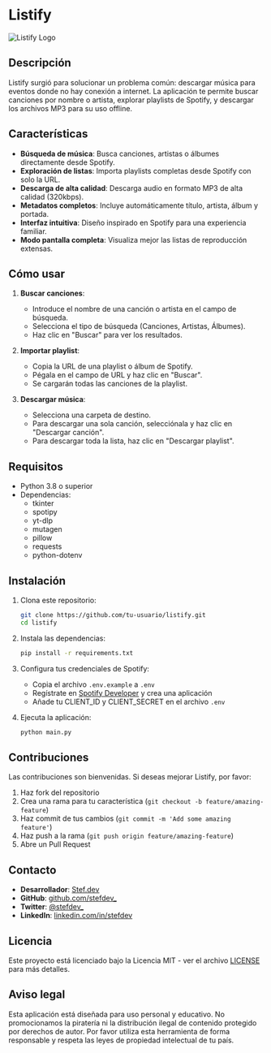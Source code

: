 # Listify

![Listify Logo](https://www.freepnglogos.com/uploads/spotify-logo-png/file-spotify-logo-png-4.png)

## Descripción

Listify surgió para solucionar un problema común: descargar música para eventos donde no hay conexión a internet. La aplicación te permite buscar canciones por nombre o artista, explorar playlists de Spotify, y descargar los archivos MP3 para su uso offline.

## Características

- **Búsqueda de música**: Busca canciones, artistas o álbumes directamente desde Spotify.
- **Exploración de listas**: Importa playlists completas desde Spotify con solo la URL.
- **Descarga de alta calidad**: Descarga audio en formato MP3 de alta calidad (320kbps).
- **Metadatos completos**: Incluye automáticamente título, artista, álbum y portada.
- **Interfaz intuitiva**: Diseño inspirado en Spotify para una experiencia familiar.
- **Modo pantalla completa**: Visualiza mejor las listas de reproducción extensas.

## Cómo usar

1. **Buscar canciones**:
   - Introduce el nombre de una canción o artista en el campo de búsqueda.
   - Selecciona el tipo de búsqueda (Canciones, Artistas, Álbumes).
   - Haz clic en "Buscar" para ver los resultados.

2. **Importar playlist**:
   - Copia la URL de una playlist o álbum de Spotify.
   - Pégala en el campo de URL y haz clic en "Buscar".
   - Se cargarán todas las canciones de la playlist.

3. **Descargar música**:
   - Selecciona una carpeta de destino.
   - Para descargar una sola canción, selecciónala y haz clic en "Descargar canción".
   - Para descargar toda la lista, haz clic en "Descargar playlist".

## Requisitos

- Python 3.8 o superior
- Dependencias:
  - tkinter
  - spotipy
  - yt-dlp
  - mutagen
  - pillow
  - requests
  - python-dotenv

## Instalación

1. Clona este repositorio:
   ```bash
   git clone https://github.com/tu-usuario/listify.git
   cd listify
   ```

2. Instala las dependencias:
   ```bash
   pip install -r requirements.txt
   ```

3. Configura tus credenciales de Spotify:
   - Copia el archivo `.env.example` a `.env`
   - Regístrate en [Spotify Developer](https://developer.spotify.com/dashboard/) y crea una aplicación
   - Añade tu CLIENT_ID y CLIENT_SECRET en el archivo `.env`

4. Ejecuta la aplicación:
   ```bash
   python main.py
   ```

## Contribuciones

Las contribuciones son bienvenidas. Si deseas mejorar Listify, por favor:

1. Haz fork del repositorio
2. Crea una rama para tu característica (`git checkout -b feature/amazing-feature`)
3. Haz commit de tus cambios (`git commit -m 'Add some amazing feature'`)
4. Haz push a la rama (`git push origin feature/amazing-feature`)
5. Abre un Pull Request

## Contacto

- **Desarrollador**: [Stef.dev](https://www.instagram.com/stef.dev_/)
- **GitHub**: [github.com/stefdev_](https://github.com/stefdev_)
- **Twitter**: [@stefdev_](https://twitter.com/stefdev_)
- **LinkedIn**: [linkedin.com/in/stefdev](https://linkedin.com/in/stefdev)

## Licencia

Este proyecto está licenciado bajo la Licencia MIT - ver el archivo [LICENSE](LICENSE) para más detalles.

## Aviso legal

Esta aplicación está diseñada para uso personal y educativo. No promocionamos la piratería ni la distribución ilegal de contenido protegido por derechos de autor. Por favor utiliza esta herramienta de forma responsable y respeta las leyes de propiedad intelectual de tu país.